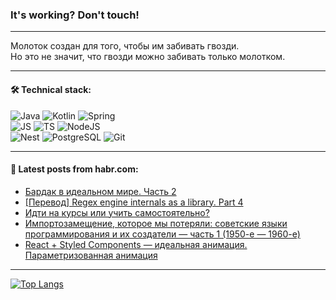 ### It's working? Don't touch!

---
Молоток создан для того, чтобы им забивать гвозди. <br>
Но это не значит, что гвозди можно забивать только молотком.

---

#### 🛠️ Technical stack:

![Java](https://img.shields.io/badge/Java-informational?logo=Oracle&style=flat&logoColor=white&color=FF4500)
![Kotlin](https://img.shields.io/badge/Kotlin-informational?logo=Kotlin&style=flat&logoColor=white&color=774D97)
![Spring](https://img.shields.io/badge/SpringBoot-informational?logo=SpringBoot&style=flat&logoColor=white&color=6DB33F) <br>
![JS](https://img.shields.io/badge/JS-informational?logo=javaScript&style=flat&logoColor=black&color=F7Df1E)
![TS](https://img.shields.io/badge/TypeScript-informational?logo=typeScript&style=flat&logoColor=black&color=0667A8)
![NodeJS](https://img.shields.io/badge/NodeJS-informational?logo=node.js&style=flat&logoColor=white&color=70A760) <br>
![Nest](https://img.shields.io/badge/NestJS-informational?logo=NestJS&style=flat&logoColor=white&color=E0234E)
![PostgreSQL](https://img.shields.io/badge/PostgreSQL-informational?logo=PostgreSQL&style=flat&logoColor=white&color=DAA520)
![Git](https://img.shields.io/badge/Git-informational?logo=git&style=flat&logoColor=white&color=778899)

___

#### 💬 Latest posts from habr.com:

<!-- BLOG-POST-LIST:START -->
- [Бардак в идеальном мире. Часть 2](https://habr.com/ru/articles/750380/?utm_source=habrahabr&utm_medium=rss&utm_campaign=750380)
- [[Перевод] Regex engine internals as a library. Part 4](https://habr.com/ru/articles/750924/?utm_source=habrahabr&utm_medium=rss&utm_campaign=750924)
- [Идти на курсы или учить самостоятельно?](https://habr.com/ru/articles/751156/?utm_source=habrahabr&utm_medium=rss&utm_campaign=751156)
- [Импортозамещение, которое мы потеряли: советские языки программирования и их создатели — часть 1 &lpar;1950-е — 1960-е&rpar;](https://habr.com/ru/companies/eaeconsult/articles/751132/?utm_source=habrahabr&utm_medium=rss&utm_campaign=751132)
- [React + Styled Components — идеальная анимация. Параметризованная анимация](https://habr.com/ru/articles/751120/?utm_source=habrahabr&utm_medium=rss&utm_campaign=751120)
<!-- BLOG-POST-LIST:END -->

---
[![Top Langs](https://github-readme-stats-git-master-advtsetting-gmailcom.vercel.app/api/top-langs/?username=zloylis&langs_count=10&hide_title=false&title_color=e6edf3&size_weight=0.5&count_weight=0.5&layout=compact&hide_border=true&theme=dracula)](https://github.com/zloylis)

<!-- ![GitHub stats](https://github-readme-stats-git-master-advtsetting-gmailcom.vercel.app/api?username=zloylis&show_icons=true&hide_border=true&theme=dracula&hide_title=true&include_all_commits=true&count_private=true&hide=contribs&hide_rank=true) -->
